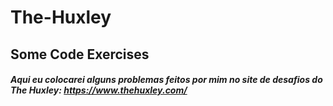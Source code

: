 # The-Huxley
## Some Code Exercises 

##### Aqui eu colocarei alguns problemas feitos por mim no site de desafios do The Huxley: https://www.thehuxley.com/
